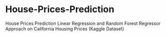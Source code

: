 # House-Prices-Prediction
House Prices Prediction Linear Regression and Random Forest Regressor Approach on California Housing Prices (Kaggle Dataset)
